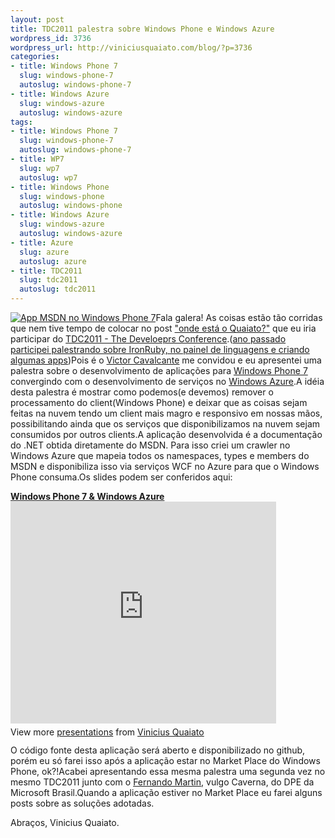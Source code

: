 ```yaml
--- 
layout: post
title: TDC2011 palestra sobre Windows Phone e Windows Azure
wordpress_id: 3736
wordpress_url: http://viniciusquaiato.com/blog/?p=3736
categories: 
- title: Windows Phone 7
  slug: windows-phone-7
  autoslug: windows-phone-7
- title: Windows Azure
  slug: windows-azure
  autoslug: windows-azure
tags: 
- title: Windows Phone 7
  slug: windows-phone-7
  autoslug: windows-phone-7
- title: WP7
  slug: wp7
  autoslug: wp7
- title: Windows Phone
  slug: windows-phone
  autoslug: windows-phone
- title: Windows Azure
  slug: windows-azure
  autoslug: windows-azure
- title: Azure
  slug: azure
  autoslug: azure
- title: TDC2011
  slug: tdc2011
  autoslug: tdc2011
---
```

[![App MSDN no Windows Phone 7](http://viniciusquaiato.com/images_posts/Windows-Phone-Emulator_2011-07-09_15-05-10-161x300.png "App MSDN no Windows Phone 7")](http://viniciusquaiato.com/images_posts/Windows-Phone-Emulator_2011-07-09_15-05-10.png)Fala galera! As coisas estão tão corridas que nem tive tempo de colocar no post ["onde está o Quaiato?"](http://viniciusquaiato.com/blog/onde-esta-o-quaiato/) que eu iria participar do [TDC2011 - The Develoeprs Conference](http://www.thedevelopersconference.com.br/).([ano passado participei palestrando sobre IronRuby, no painel de linguagens e criando algumas apps](http://viniciusquaiato.com/blog/tag/tdc2010/))Pois é o [Victor Cavalcante](http://twitter.com/vcavalcante) me convidou e eu apresentei uma palestra sobre o desenvolvimento de aplicações para [Windows Phone 7](http://viniciusquaiato.com/blog/category/windows-phone-7/) convergindo com o desenvolvimento de serviços no [Windows Azure](http://viniciusquaiato.com/blog/category/windows-azure/).A idéia desta palestra é mostrar como podemos(e devemos) remover o processamento do client(Windows Phone) e deixar que as coisas sejam feitas na nuvem tendo um client mais magro e responsivo em nossas mãos, possibilitando ainda que os serviços que disponibilizamos na nuvem sejam consumidos por outros clients.A aplicação desenvolvida é a documentação do .NET obtida diretamente do MSDN. Para isso criei um crawler no Windows Azure que mapeia todos os namespaces, types e members do MSDN e disponibiliza isso via serviços WCF no Azure para que o Windows Phone consuma.Os slides podem ser conferidos aqui:<div style="width:425px" id="__ss_8579827"> **[Windows Phone 7 &amp;
    Windows Azure](http://www.slideshare.net/viniciusquaiato/windows-phone-7-windows-azure "Windows Phone 7 & Windows Azure")** <iframe src="http://www.slideshare.net/slideshow/embed_code/8579827" width="425" height="355" frameborder="0" marginwidth="0" marginheight="0" scrolling="no"></iframe> <div style="padding:5px 0 12px"> View more [presentations](http://www.slideshare.net/) from [Vinicius Quaiato](http://www.slideshare.net/viniciusquaiato) </div> </div>O código fonte desta aplicação será aberto e disponibilizado no github, porém eu só farei isso após a aplicação estar no Market Place do Windows Phone, ok?!Acabei apresentando essa mesma palestra uma segunda vez no mesmo TDC2011 junto com o [Fernando Martin](http://twiter.com/fernandomartin), vulgo Caverna, do DPE da Microsoft Brasil.Quando a aplicação estiver no Market Place eu farei alguns posts sobre as soluções adotadas.

Abraços,
Vinicius Quaiato.
